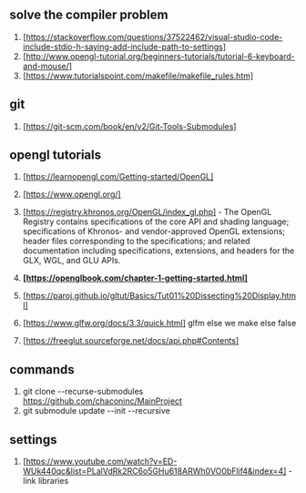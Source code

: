 ## solve  the compiler problem

1) [https://stackoverflow.com/questions/37522462/visual-studio-code-include-stdio-h-saying-add-include-path-to-settings]
2) [http://www.opengl-tutorial.org/beginners-tutorials/tutorial-6-keyboard-and-mouse/]
3) [https://www.tutorialspoint.com/makefile/makefile_rules.htm]


## git
1) [https://git-scm.com/book/en/v2/Git-Tools-Submodules]

## opengl tutorials
1) [https://learnopengl.com/Getting-started/OpenGL]
2) [https://www.opengl.org/]
3) [https://registry.khronos.org/OpenGL/index_gl.php] -
The OpenGL Registry contains specifications of the core API and shading language; specifications of Khronos- and vendor-approved OpenGL extensions; header files corresponding to the specifications; and related documentation including specifications, extensions, and headers for the GLX, WGL, and GLU APIs.

1) **[https://openglbook.com/chapter-1-getting-started.html]**
2) [https://paroj.github.io/gltut/Basics/Tut01%20Dissecting%20Display.html]
3) [https://www.glfw.org/docs/3.3/quick.html] glfm else we make else false
4) [https://freeglut.sourceforge.net/docs/api.php#Contents]

## commands

1) git clone --recurse-submodules https://github.com/chaconinc/MainProject
2) git submodule update --init --recursive

## settings
1) [https://www.youtube.com/watch?v=ED-WUk440qc&list=PLalVdRk2RC6o5GHu618ARWh0VO0bFlif4&index=4] - link libraries
